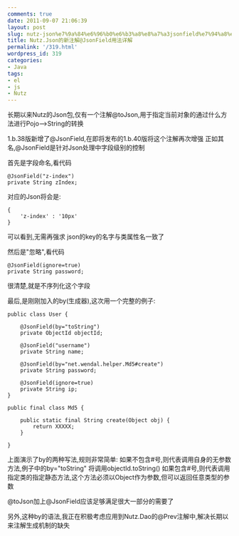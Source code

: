 ```yaml
---
comments: true
date: 2011-09-07 21:06:39
layout: post
slug: nutz-json%e7%9a%84%e6%96%b0%e6%b3%a8%e8%a7%a3jsonfield%e7%94%a8%e6%b3%95%e8%af%a6%e8%a7%a3
title: Nutz.Json的新注解@JsonField用法详解
permalink: '/319.html'
wordpress_id: 319
categories:
- Java
tags:
- el
- js
- Nutz
---
```



长期以来Nutz的Json包,仅有一个注解@toJson,用于指定当前对象的通过什么方法进行Pojo-->String的转换

1.b.38版新增了@JsonField,在即将发布的1.b.40版将这个注解再次增强
正如其名,@JsonField是针对Json处理中字段级别的控制

首先是字段命名,看代码

    
    
    @JsonField("z-index")
    private String zIndex;
    


对应的Json将会是:

    
    
    {
        'z-index' : '10px'
    }
    


可以看到,无需再强求 json的key的名字与类属性名一致了

然后是"忽略",看代码

    
    
    @JsonField(ignore=true)
    private String password;
    


很清楚,就是不序列化这个字段

最后,是刚刚加入的by(生成器),这次用一个完整的例子:

    
    
    public class User {
    
        @JsonField(by="toString")
        private ObjectId objectId;
    
        @JsonField("username")
        private String name;
    
        @JsonField(by="net.wendal.helper.Md5#create")
        private String password;
    
        @JsonField(ignore=true)
        private String ip;
    }
    
    public final class Md5 {
    
        public static final String create(Object obj) {
            return XXXXX;
        }
    
    }
    


上面演示了by的两种写法,规则非常简单:
如果不包含#号,则代表调用自身的无参数方法,例子中的by="toString" 将调用objectId.toString()
如果包含#号,则代表调用指定类的指定静态方法,这个方法必须以Object作为参数,但可以返回任意类型的参数

@toJson加上@JsonField应该足够满足很大一部分的需要了

另外,这种by的语法,我正在积极考虑应用到Nutz.Dao的@Prev注解中,解决长期以来注解生成机制的缺失
